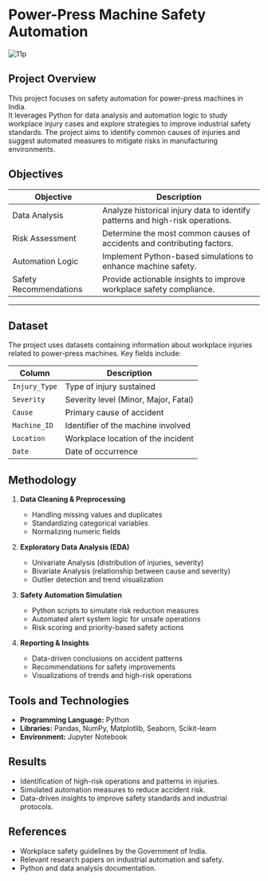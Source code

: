 # Power-Press Machine Safety Automation

![11p](https://github.com/user-attachments/assets/593149cf-6092-428d-9511-9709bd4f18b8)



## Project Overview
This project focuses on safety automation for power-press machines in India.  
It leverages Python for data analysis and automation logic to study workplace injury cases and explore strategies to improve industrial safety standards. The project aims to identify common causes of injuries and suggest automated measures to mitigate risks in manufacturing environments.

## Objectives
| Objective | Description |
|-----------|-------------|
| Data Analysis | Analyze historical injury data to identify patterns and high-risk operations. |
| Risk Assessment | Determine the most common causes of accidents and contributing factors. |
| Automation Logic | Implement Python-based simulations to enhance machine safety. |
| Safety Recommendations | Provide actionable insights to improve workplace safety compliance. |

---


## Dataset
The project uses datasets containing information about workplace injuries related to power-press machines. Key fields include:

| Column | Description |
|--------|-------------|
| `Injury_Type` | Type of injury sustained |
| `Severity` | Severity level (Minor, Major, Fatal) |
| `Cause` | Primary cause of accident |
| `Machine_ID` | Identifier of the machine involved |
| `Location` | Workplace location of the incident |
| `Date` | Date of occurrence |

## Methodology

1. **Data Cleaning & Preprocessing**  
   - Handling missing values and duplicates  
   - Standardizing categorical variables  
   - Normalizing numeric fields  

2. **Exploratory Data Analysis (EDA)**  
   - Univariate Analysis (distribution of injuries, severity)  
   - Bivariate Analysis (relationship between cause and severity)  
   - Outlier detection and trend visualization  

3. **Safety Automation Simulation**  
   - Python scripts to simulate risk reduction measures  
   - Automated alert system logic for unsafe operations  
   - Risk scoring and priority-based safety actions  

4. **Reporting & Insights**  
   - Data-driven conclusions on accident patterns  
   - Recommendations for safety improvements  
   - Visualizations of trends and high-risk operations  


## Tools and Technologies
- **Programming Language:** Python  
- **Libraries:** Pandas, NumPy, Matplotlib, Seaborn, Scikit-learn  
- **Environment:** Jupyter Notebook 

## Results
- Identification of high-risk operations and patterns in injuries.
- Simulated automation measures to reduce accident risk.
- Data-driven insights to improve safety standards and industrial protocols.


## References
- Workplace safety guidelines by the Government of India.
- Relevant research papers on industrial automation and safety.
- Python and data analysis documentation.


